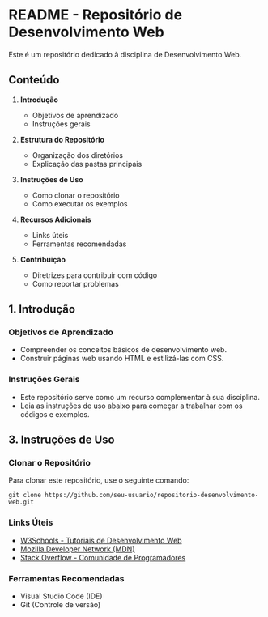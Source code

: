 # README - Repositório de Desenvolvimento Web

Este é um repositório dedicado à disciplina de Desenvolvimento Web.

## Conteúdo

1. **Introdução**
   - Objetivos de aprendizado
   - Instruções gerais

2. **Estrutura do Repositório**
   - Organização dos diretórios
   - Explicação das pastas principais

3. **Instruções de Uso**
   - Como clonar o repositório
   - Como executar os exemplos

4. **Recursos Adicionais**
   - Links úteis
   - Ferramentas recomendadas

5. **Contribuição**
   - Diretrizes para contribuir com código
   - Como reportar problemas

## 1. Introdução

### Objetivos de Aprendizado

- Compreender os conceitos básicos de desenvolvimento web.
- Construir páginas web usando HTML e estilizá-las com CSS.

### Instruções Gerais

- Este repositório serve como um recurso complementar à sua disciplina.
- Leia as instruções de uso abaixo para começar a trabalhar com os códigos e exemplos.

## 3. Instruções de Uso

### Clonar o Repositório

Para clonar este repositório, use o seguinte comando:

```
git clone https://github.com/seu-usuario/repositorio-desenvolvimento-web.git
```

### Links Úteis

- [W3Schools - Tutoriais de Desenvolvimento Web](https://www.w3schools.com/)
- [Mozilla Developer Network (MDN)](https://developer.mozilla.org/)
- [Stack Overflow - Comunidade de Programadores](https://stackoverflow.com/)

### Ferramentas Recomendadas

- Visual Studio Code (IDE)
- Git (Controle de versão)
